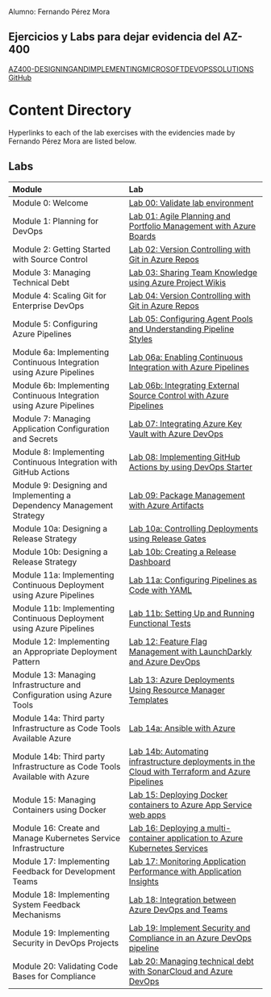 Alumno: Fernando Pérez Mora

## Ejercicios y Labs para dejar evidencia del AZ-400

[AZ400-DESIGNINGANDIMPLEMENTINGMICROSOFTDEVOPSSOLUTIONS](https://microsoftlearning.github.io/AZ400-DesigningandImplementingMicrosoftDevOpsSolutions)[ GitHub](https://github.com/MicrosoftLearning/AZ400-DesigningandImplementingMicrosoftDevOpsSolutions)

# Content Directory

Hyperlinks to each of the lab exercises with the evidencies made by Fernando Pérez Mora are listed below.

## Labs

| Module                                                       | Lab                                                          |
| :----------------------------------------------------------- | :----------------------------------------------------------- |
| Module 0: Welcome                                            | [Lab 00: Validate lab environment](https://github.com/fernanipmo/CFTIC-AZ400/blob/main/Az-400_Practicas_FPM/LAB00/Lab%2000%20Validate%20lab%20environment_FPM.md) |
| Module 1: Planning for DevOps                                | [Lab 01: Agile Planning and Portfolio Management with Azure Boards](https://github.com/fernanipmo/CFTIC-AZ400/blob/main/Az-400_Practicas_FPM/LAB01/Lab%2001%20Agile%20Planning%20and%20Portfolio%20Management%20with%20Azure%20Boards_FPM.md) |
| Module 2: Getting Started with Source Control                | [Lab 02: Version Controlling with Git in Azure Repos](https://github.com/fernanipmo/CFTIC-AZ400/blob/main/Az-400_Practicas_FPM/LAB02/Lab%2002%20Version%20Controlling%20with%20Git%20in%20Azure%20Repos_FPM.md) |
| Module 3: Managing Technical Debt                            | [Lab 03: Sharing Team Knowledge using Azure Project Wikis](https://github.com/fernanipmo/CFTIC-AZ400/blob/main/Az-400_Practicas_FPM/LAB03/Lab%2003%20Sharing%20Team%20Knowledge%20using%20Azure%20Project%20Wikis_FPM.md) |
| Module 4: Scaling Git for Enterprise DevOps                  | [Lab 04: Version Controlling with Git in Azure Repos](https://github.com/fernanipmo/CFTIC-AZ400/blob/main/Az-400_Practicas_FPM/LAB04/Lab%2004%20Version%20Controlling%20with%20Git%20in%20Azure%20Repos_FPM.md) |
| Module 5: Configuring Azure Pipelines                        | [Lab 05: Configuring Agent Pools and Understanding Pipeline Styles](https://github.com/fernanipmo/CFTIC-AZ400/blob/main/Az-400_Practicas_FPM/LAB05/Lab%2005%20Configuring%20Agent%20Pools%20and%20Understanding%20Pipeline%20Styles_FPM.md) |
| Module 6a: Implementing Continuous Integration using Azure Pipelines | [Lab 06a: Enabling Continuous Integration with Azure Pipelines](https://github.com/fernanipmo/CFTIC-AZ400/blob/main/Az-400_Practicas_FPM/LAB06a/Lab%2006a%20Enabling%20Continuous%20Integration%20with%20Azure%20Pipelines.md) |
| Module 6b: Implementing Continuous Integration using Azure Pipelines | [Lab 06b: Integrating External Source Control with Azure Pipelines](https://github.com/fernanipmo/CFTIC-AZ400/blob/main/Az-400_Practicas_FPM/LAB06b/Lab%2006b%20Integrating%20External%20Source%20Control%20with%20Azure%20Pipelines_FPM.md) |
| Module 7: Managing Application Configuration and Secrets     | [Lab 07: Integrating Azure Key Vault with Azure DevOps](https://github.com/fernanipmo/CFTIC-AZ400/blob/main/Az-400_Practicas_FPM/LAB07/Lab%2007%20Integrating%20Azure%20Key%20Vault%20with%20Azure%20DevOps_FPM.md) |
| Module 8: Implementing Continuous Integration with GitHub Actions | [Lab 08: Implementing GitHub Actions by using DevOps Starter](https://github.com/fernanipmo/CFTIC-AZ400/blob/main/Az-400_Practicas_FPM/LAB08/Lab%2008%20Implementing%20GitHub%20Actions%20by%20using%20DevOps%20Starter_FPM.md) |
| Module 9: Designing and Implementing a Dependency Management Strategy | [Lab 09: Package Management with Azure Artifacts](https://microsoftlearning.github.io/AZ400-DesigningandImplementingMicrosoftDevOpsSolutions/Instructions/Labs/AZ400_M09_Package_Management_with_Azure_Artifacts.html) |
| Module 10a: Designing a Release Strategy                     | [Lab 10a: Controlling Deployments using Release Gates](https://github.com/fernanipmo/CFTIC-AZ400/blob/main/Az-400_Practicas_FPM/LAB10a/Lab%2010a%20Controlling%20Deployments%20using%20Release%20Gates_FPM.md) |
| Module 10b: Designing a Release Strategy                     | [Lab 10b: Creating a Release Dashboard](https://microsoftlearning.github.io/AZ400-DesigningandImplementingMicrosoftDevOpsSolutions/Instructions/Labs/AZ400_M10_Creating_a_Release_Dashboard.html) |
| Module 11a: Implementing Continuous Deployment using Azure Pipelines | [Lab 11a: Configuring Pipelines as Code with YAML](https://microsoftlearning.github.io/AZ400-DesigningandImplementingMicrosoftDevOpsSolutions/Instructions/Labs/AZ400_M11_Configuring_Pipelines_as_Code_with_YAML.html) |
| Module 11b: Implementing Continuous Deployment using Azure Pipelines | [Lab 11b: Setting Up and Running Functional Tests](https://microsoftlearning.github.io/AZ400-DesigningandImplementingMicrosoftDevOpsSolutions/Instructions/Labs/AZ400_M11_Setting_Up_and_Running_Functional_Tests.html) |
| Module 12: Implementing an Appropriate Deployment Pattern    | [Lab 12: Feature Flag Management with LaunchDarkly and Azure DevOps](https://github.com/fernanipmo/CFTIC-AZ400/blob/main/Az-400_Practicas_FPM/LAB12/Lab%2012%20Feature%20Flag%20Management%20with%20LaunchDarkly%20and%20Azure%20DevOps_FPM.md) |
| Module 13: Managing Infrastructure and Configuration using Azure Tools | [Lab 13: Azure Deployments Using Resource Manager Templates](https://github.com/fernanipmo/CFTIC-AZ400/blob/main/Az-400_Practicas_FPM/LAB13/Lab%2013%20Azure%20Deployments%20Using%20Resource%20Manager%20Templates_FPM.md) |
| Module 14a: Third party Infrastructure as Code Tools Available Azure | [Lab 14a: Ansible with Azure](https://github.com/fernanipmo/CFTIC-AZ400/blob/main/Az-400_Practicas_FPM/LAB14a/Lab%2014a%20Ansible%20with%20Azure.md) |
| Module 14b: Third party Infrastructure as Code Tools Available with Azure | [Lab 14b: Automating infrastructure deployments in the Cloud with Terraform and Azure Pipelines](https://github.com/fernanipmo/CFTIC-AZ400/blob/main/Az-400_Practicas_FPM/LAB14b/Lab%2014b%20Automating%20infrastructure%20deployments%20in%20the%20Cloud%20with%20Terraform%20and%20Azure%20Pipelines_FPM.md) |
| Module 15: Managing Containers using Docker                  | [Lab 15: Deploying Docker containers to Azure App Service web apps](https://microsoftlearning.github.io/AZ400-DesigningandImplementingMicrosoftDevOpsSolutions/Instructions/Labs/AZ400_M15_Deploying_Docker_containers_to_Azure_App_Service_web_apps.html) |
| Module 16: Create and Manage Kubernetes Service Infrastructure | [Lab 16: Deploying a multi-container application to Azure Kubernetes Services](https://microsoftlearning.github.io/AZ400-DesigningandImplementingMicrosoftDevOpsSolutions/Instructions/Labs/AZ400_M16_Deploying_multi-container_application_to_Azure_Kubernetes_Services.html) |
| Module 17: Implementing Feedback for Development Teams       | [Lab 17: Monitoring Application Performance with Application Insights](https://microsoftlearning.github.io/AZ400-DesigningandImplementingMicrosoftDevOpsSolutions/Instructions/Labs/AZ400_M17_Monitoring_Application_Performance_with_Application_Insights.html) |
| Module 18: Implementing System Feedback Mechanisms           | [Lab 18: Integration between Azure DevOps and Teams](https://microsoftlearning.github.io/AZ400-DesigningandImplementingMicrosoftDevOpsSolutions/Instructions/Labs/AZ400_M18_Integration_between_Azure_DevOps_and_Teams.html) |
| Module 19: Implementing Security in DevOps Projects          | [Lab 19: Implement Security and Compliance in an Azure DevOps pipeline](https://microsoftlearning.github.io/AZ400-DesigningandImplementingMicrosoftDevOpsSolutions/Instructions/Labs/AZ400_M19_Implement_Security_and_Compliance_in_an_Azure_DevOps_pipeline.html) |
| Module 20: Validating Code Bases for Compliance              | [Lab 20: Managing technical debt with SonarCloud and Azure DevOps](https://microsoftlearning.github.io/AZ400-DesigningandImplementingMicrosoftDevOpsSolutions/Instructions/Labs/AZ400_M20_Managing_technical_debt_with_SonarQube_and_Azure_DevOps.html) |